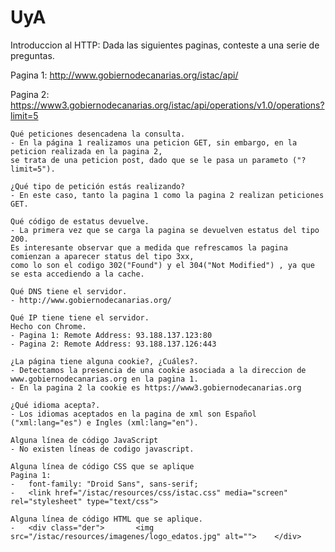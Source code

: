 # UyA

Introduccion al HTTP:
Dada las siguientes paginas, conteste a una serie de preguntas.

Pagina 1: http://www.gobiernodecanarias.org/istac/api/

Pagina 2: https://www3.gobiernodecanarias.org/istac/api/operations/v1.0/operations?limit=5

    Qué peticiones desencadena la consulta.
    - En la página 1 realizamos una peticion GET, sin embargo, en la peticion realizada en la pagina 2,
    se trata de una peticion post, dado que se le pasa un parameto ("?limit=5").
    
    ¿Qué tipo de petición estás realizando?
    - En este caso, tanto la pagina 1 como la pagina 2 realizan peticiones GET.

    Qué código de estatus devuelve.
    - La primera vez que se carga la pagina se devuelven estatus del tipo 200.
    Es interesante observar que a medida que refrescamos la pagina comienzan a aparecer status del tipo 3xx,
    como lo son el codigo 302("Found") y el 304("Not Modified") , ya que se esta accediendo a la cache.
    
    Qué DNS tiene el servidor.
    - http://www.gobiernodecanarias.org/
    
    Qué IP tiene tiene el servidor.
    Hecho con Chrome.
    - Pagina 1: Remote Address: 93.188.137.123:80
    - Pagina 2: Remote Address: 93.188.137.126:443
    
    ¿La página tiene alguna cookie?, ¿Cuáles?.
    - Detectamos la presencia de una cookie asociada a la direccion de www.gobiernodecanarias.org en la pagina 1.
    - En la pagina 2 la cookie es https://www3.gobiernodecanarias.org
    
    ¿Qué idioma acepta?.
    - Los idiomas aceptados en la pagina de xml son Español ("xml:lang="es") e Ingles (xml:lang="en").
    
    Alguna línea de código JavaScript
    - No existen líneas de codigo javascript.
    
    Alguna línea de código CSS que se aplique
    Pagina 1:
    - 	font-family: "Droid Sans", sans-serif;
    -   <link href="/istac/resources/css/istac.css" media="screen" rel="stylesheet" type="text/css">
    
    Alguna línea de código HTML que se aplique.
    -   <div class="der">		<img src="/istac/resources/imagenes/logo_edatos.jpg" alt="">	</div>
